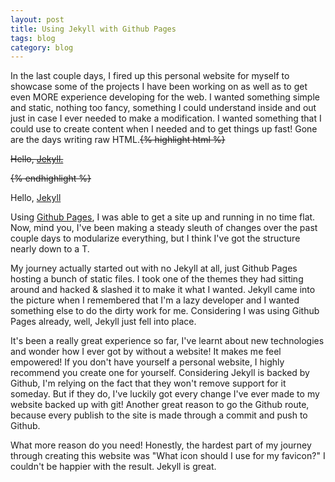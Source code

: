 ```yaml
---
layout: post
title: Using Jekyll with Github Pages
tags: blog
category: blog
---
```


In the last couple days, I fired up this personal website for myself to showcase some of the projects I have been working on as well as to get even MORE experience developing for the web. I wanted something simple and static, nothing too fancy, something I could understand inside and out just in case I ever needed to make a modification. I wanted something that I could use to create content when I needed and to get things up fast! Gone are the days writing raw HTML.<strike>{% highlight html %}<p>Hello, <a href="http://jekyllrb.com/">Jekyll.</a></p>{% endhighlight %}</strike>

Hello, [Jekyll](http://jekyllrb.com/)

Using [Github Pages](http://pages.github.com/), I was able to get a site up and running in no time flat. Now, mind you, I've been making a steady sleuth of changes over the past couple days to modularize everything, but I think I've got the structure nearly down to a T.<!-- truncate_here -->

My journey actually started out with no Jekyll at all, just Github Pages hosting a bunch of static files. I took one of the themes they had sitting around and hacked & slashed it to make it what I wanted. Jekyll came into the picture when I remembered that I'm a lazy developer and I wanted something else to do the dirty work for me. Considering I was using Github Pages already, well, Jekyll just fell into place.

It's been a really great experience so far, I've learnt about new technologies and wonder how I ever got by without a website! It makes me feel empowered! If you don't have yourself a personal website, I highly recommend you create one for yourself. Considering Jekyll is backed by Github, I'm relying on the fact that they won't remove support for it someday. But if they do, I've luckily got every change I've ever made to my website backed up with git! Another great reason to go the Github route, because every publish to the site is made through a commit and push to Github.

What more reason do you need! Honestly, the hardest part of my journey through creating this website was "What icon should I use for my favicon?" I couldn't be happier with the result. Jekyll is great.
